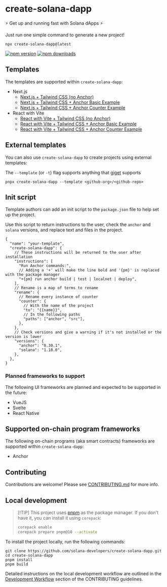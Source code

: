 # create-solana-dapp

:zap: Get up and running fast with Solana dApps :zap:

Just run one simple command to generate a new project!

```shell
npx create-solana-dapp@latest
```

[![npm version](https://img.shields.io/npm/v/create-solana-dapp?color=yellow)](https://npmjs.com/package/create-solana-dapp)
[![npm downloads](https://img.shields.io/npm/dm/create-solana-dapp?color=yellow)](https://npmjs.com/package/create-solana-dapp)

## Templates

The templates are supported within `create-solana-dapp`:

- Next.js
  - [Next.js + Tailwind CSS (no Anchor)](https://github.com/solana-developers/solana-templates/tree/main/legacy/legacy-next-tailwind)
  - [Next.js + Tailwind CSS + Anchor Basic Example](https://github.com/solana-developers/solana-templates/tree/main/legacy/legacy-next-tailwind-basic)
  - [Next.js + Tailwind CSS + Anchor Counter Example](https://github.com/solana-developers/solana-templates/tree/main/legacy/legacy-next-tailwind-counter)
- React with Vite
  - [React with Vite + Tailwind CSS (no Anchor)](https://github.com/solana-developers/solana-templates/tree/main/legacy/legacy-react-vite-tailwind)
  - [React with Vite + Tailwind CSS + Anchor Basic Example](https://github.com/solana-developers/solana-templates/tree/main/legacy/legacy-react-vite-tailwind-basic)
  - [React with Vite + Tailwind CSS + Anchor Counter Example](https://github.com/solana-developers/solana-templates/tree/main/legacy/legacy-react-vite-tailwind-counter)

## External templates

You can also use `create-solana-dapp` to create projects using external templates:

The `--template` (or `-t`) flag supports anything that [giget](https://github.com/unjs/giget) supports

```shell
pnpx create-solana-dapp --template <github-org>/<github-repo>
```

## Init script

Template authors can add an init script to the `package.json` file to help set up the project.

Use this script to return instructions to the user, check the `anchor` and `solana` versions, and replace text and files
in the project.

```jsonc
{
  "name": "your-template",
  "create-solana-dapp": {
    // These instructions will be returned to the user after installation
    "instructions": [
      "Run Anchor commands:",
      // Adding a '+' will make the line bold and '{pm}' is replaced with the package manager
      "+{pm} run anchor build | test | localnet | deploy",
    ],
    // Rename is a map of terms to rename
    "rename": {
      // Rename every instance of counter
      "counter": {
        // With the name of the project
        "to": "{{name}}",
        // In the following paths
        "paths": ["anchor", "src"],
      },
    },
    // Check versions and give a warning if it's not installed or the version is lower
    "versions": {
      "anchor": "0.30.1",
      "solana": "1.18.0",
    },
  },
}
```

### Planned frameworks to support

The following UI frameworks are planned and expected to be supported in the future:

- VueJS
- Svelte
- React Native

## Supported on-chain program frameworks

The following on-chain programs (aka smart contracts) frameworks are supported within `create-solana-dapp`:

- Anchor

## Contributing

Contributions are welcome! Please see [CONTRIBUTING.md](./CONTRIBUTING.md) for more info.

## Local development

> [!TIP] This project uses [pnpm](https://pnpm.io/) as the package manager. If you don't have it, you can install it
> using `corepack`:
>
> ```sh
> corepack enable
> corepack prepare pnpm@10 --activate
> ```

To install the project locally, run the following commands:

```shell
git clone https://github.com/solana-developers/create-solana-dapp.git
cd create-solana-dapp
pnpm install
pnpm build
```

Detailed instructions on the local development workflow are outlined in the
[Development Workflow](./CONTRIBUTING.md#development-workflow) section of the CONTRIBUTING guidelines.
